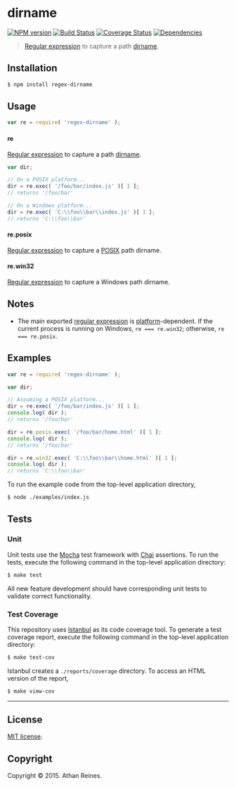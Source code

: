 dirname
===
[![NPM version][npm-image]][npm-url] [![Build Status][travis-image]][travis-url] [![Coverage Status][codecov-image]][codecov-url] [![Dependencies][dependencies-image]][dependencies-url]

> [Regular expression](https://developer.mozilla.org/en-US/docs/Web/JavaScript/Guide/Regular_Expressions) to capture a path [dirname](https://en.wikipedia.org/wiki/Dirname).


## Installation

``` bash
$ npm install regex-dirname
```


## Usage

``` javascript
var re = require( 'regex-dirname' );
```

#### re

[Regular expression](https://developer.mozilla.org/en-US/docs/Web/JavaScript/Guide/Regular_Expressions) to capture a path [dirname](https://en.wikipedia.org/wiki/Dirname). 

``` javascript
var dir;

// On a POSIX platform...
dir = re.exec( '/foo/bar/index.js' )[ 1 ];
// returns '/foo/bar'

// On a Windows platform...
dir = re.exec( 'C:\\foo\\bar\\index.js' )[ 1 ];
// returns 'C:\\foo\\bar'
```


#### re.posix

[Regular expression](https://github.com/kgryte/regex-dirname-posix) to capture a [POSIX](https://en.wikipedia.org/wiki/POSIX) path dirname.


#### re.win32

[Regular expression](https://github.com/kgryte/regex-dirname-windows) to capture a Windows path dirname.



## Notes

*	 The main exported [regular expression](https://developer.mozilla.org/en-US/docs/Web/JavaScript/Guide/Regular_Expressions) is [platform](https://github.com/kgryte/node-check-if-windows)-dependent. If the current process is running on Windows, `re === re.win32`; otherwise, `re === re.posix`.


## Examples

``` javascript
var re = require( 'regex-dirname' );

var dir;

// Assuming a POSIX platform...
dir = re.exec( '/foo/bar/index.js' )[ 1 ];
console.log( dir );
// returns '/foo/bar'

dir = re.posix.exec( '/foo/bar/home.html' )[ 1 ];
console.log( dir );
// returns '/foo/bar'

dir = re.win32.exec( 'C:\\foo\\bar\\home.html' )[ 1 ];
console.log( dir );
// returns 'C:\\foo\\bar'
```

To run the example code from the top-level application directory,

``` bash
$ node ./examples/index.js
```


## Tests

### Unit

Unit tests use the [Mocha](http://mochajs.org/) test framework with [Chai](http://chaijs.com) assertions. To run the tests, execute the following command in the top-level application directory:

``` bash
$ make test
```

All new feature development should have corresponding unit tests to validate correct functionality.


### Test Coverage

This repository uses [Istanbul](https://github.com/gotwarlost/istanbul) as its code coverage tool. To generate a test coverage report, execute the following command in the top-level application directory:

``` bash
$ make test-cov
```

Istanbul creates a `./reports/coverage` directory. To access an HTML version of the report,

``` bash
$ make view-cov
```


---
## License

[MIT license](http://opensource.org/licenses/MIT).


## Copyright

Copyright &copy; 2015. Athan Reines.


[npm-image]: http://img.shields.io/npm/v/regex-dirname.svg
[npm-url]: https://npmjs.org/package/regex-dirname

[travis-image]: http://img.shields.io/travis/kgryte/regex-dirname/master.svg
[travis-url]: https://travis-ci.org/kgryte/regex-dirname

[codecov-image]: https://img.shields.io/codecov/c/github/kgryte/regex-dirname/master.svg
[codecov-url]: https://codecov.io/github/kgryte/regex-dirname?branch=master

[dependencies-image]: http://img.shields.io/david/kgryte/regex-dirname.svg
[dependencies-url]: https://david-dm.org/kgryte/regex-dirname

[dev-dependencies-image]: http://img.shields.io/david/dev/kgryte/regex-dirname.svg
[dev-dependencies-url]: https://david-dm.org/dev/kgryte/regex-dirname

[github-issues-image]: http://img.shields.io/github/issues/kgryte/regex-dirname.svg
[github-issues-url]: https://github.com/kgryte/regex-dirname/issues
